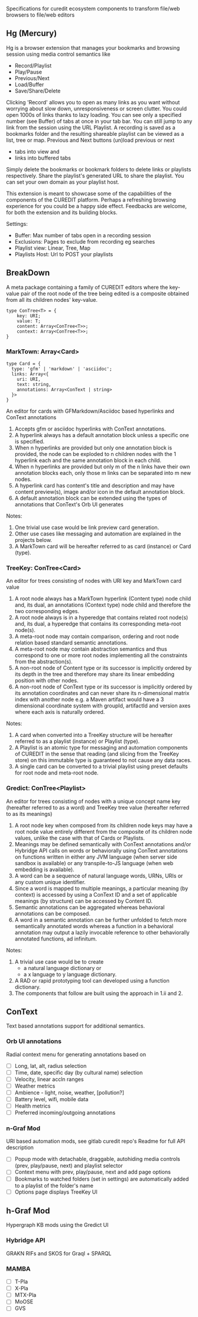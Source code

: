 Specifications for curedit ecosystem components to transform file/web browsers to file/web editors

## Hg (Mercury)

Hg is a browser extension that manages your bookmarks and browsing session using media control semantics like

* Record/Playlist
* Play/Pause
* Previous/Next
* Load/Buffer
* Save/Share/Delete

Clicking 'Record' allows you to open as many links as you want without worrying about slow down, unresponsiveness or screen clutter.
You could open 1000s of links thanks to lazy loading. You can see only a specified number (see Buffer) of tabs at once in your tab bar. You can still jump to any link from the session using the URL Playlist.
A recording is saved as a bookmarks folder and the resulting shareable playlist can be viewed as a list, tree or map.
Previous and Next buttons (un)load previous or next

* tabs into view and
* links into buffered tabs

Simply delete the bookmarks or bookmark folders to delete links or playlists respectively.
Share the playlist's generated URL to share the playlist. You can set your own domain as your playlist host.

This extension is meant to showcase some of the capabilities of the components of the CUREDIT platform. Perhaps a refreshing browsing experience for you could be a happy side effect. Feedbacks are welcome, for both the extension and its building blocks.

Settings:

* Buffer: Max number of tabs open in a recording session
* Exclusions: Pages to exclude from recording eg searches
* Playlist view: Linear, Tree, Map
* Playlists Host: Url to POST your playlists

## BreakDown

A meta package containing a family of CUREDIT editors where the key-value pair of the root node of the tree being edited is a composite obtained from all its children nodes' key-value.

````
type ConTree<T> = {
    key: URI;
    value: T;
    content: Array<ConTree<T>>;
    context: Array<ConTree<T>>;
}
````

### MarkTown: Array\<Card\>

````
type Card = {
  type: 'gfm' | 'markdown' | 'asciidoc';
  links: Array<{
    uri: URI,
    text: string,
    annotations: Array<ConText | string>
  }>
}
````

An editor for cards with GFMarkdown/Asciidoc based hyperlinks and ConText annotations

1. Accepts gfm or asciidoc hyperlinks with ConText annotations.
2. A hyperlink always has a default annotation block unless a specific one is specified.
3. When n hyperlinks are provided but only one annotation block is provided, the node can be exploded to n children nodes with the 1 hyperlink each and the same annotation block in each child.
4. When n hyperlinks are provided but only m of the n links have their own annotation blocks each, only those m links can be separated into m new nodes.
5. A hyperlink card has content's title and description and may have content preview(s), image and/or icon in the default annotation block.
6. A default annotation block can be extended using the types of annotations that ConText's Orb UI generates

Notes:

1. One trivial use case would be link preview card generation.
2. Other use cases like messaging and automation are explained in the projects below.
3. A MarkTown card will be hereafter referred to as card (instance) or Card (type).

### TreeKey: ConTree\<Card\>

An editor for trees consisting of nodes with URI key and MarkTown card value

1. A root node always has a MarkTown hyperlink (Content type) node child and, its dual, an annotations (Context type) node child and therefore the two corresponding edges.
2. A root node always is in a hyperedge that contains related root node(s) and, its dual, a hyperedge that contains its corresponding meta-root node(s).
3. A meta-root node may contain comparison, ordering and root node relation based standard semantic annotations.
4. A meta-root node may contain abstraction semantics and thus correspond to one or more root nodes implementing all the constraints from the abstraction(s).
5. A non-root node of Content type or its successor is implicitly ordered by its depth in the tree and therefore may share its linear embedding position with other nodes.
6. A non-root node of ConText type or its successor is implicitly ordered by its annotation coordinates and can never share its n-dimensional matrix index with another node e.g. a Maven artifact would have a 3 dimensional coordinate system with groupId, artifactId and version axes where each axis is naturally ordered.

Notes:

1. A card when converted into a TreeKey structure will be hereafter referred to as a playlist (instance) or Playlist (type).
2. A Playlist is an atomic type for messaging and automation components of CUREDIT in the sense that reading (and slicing from the TreeKey store) on this immutable type is guaranteed to not cause any data races.
3. A single card can be converted to a trivial playlist using preset defaults for root node and meta-root node.

### Gredict: ConTree\<Playlist\>

An editor for trees consisting of nodes with a unique concept name key (hereafter referred to as a word) and TreeKey tree value (hereafter referred to as its meanings)

1. A root node key when composed from its children node keys may have a root node value entirely different from the composite of its children node values, unlike the case with that of Cards or Playlists.
2. Meanings may be defined semantically with ConText annotations and/or Hybridge API calls on words or behaviorally using ConText annotations on functions written in either any JVM language (when server side sandbox is available) or any transpile-to-JS language (when web embedding is available).
3. A word can be a sequence of natural language words, URNs, URIs or any custom unique identifier.
4. Since a word is mapped to multiple meanings, a particular meaning (by context) is accessed by using a ConText ID and a set of applicable meanings (by structure) can be accessed by Content ID.
5. Semantic annotations can be aggregated whereas behavioral annotations can be composed.
6. A word in a semantic annotation can be further unfolded to fetch more semantically annotated words whereas a function in a behavioral annotation may output a lazily invocable reference to other behaviorally annotated functions, ad infinitum.

Notes:

1. A trivial use case would be to create
   * a natural language dictionary or
   * a x language to y language dictionary.
2. A RAD or rapid prototyping tool can developed using a function dictionary.
3. The components that follow are built using the approach in 1.ii and 2.

## ConText

Text based annotations support for additional semantics.

### Orb UI annotations

Radial context menu for generating annotations based on

- [ ] Long, lat, alt, radius selection
- [ ] Time, date, specific day (by cultural name) selection
- [ ] Velocity, linear accln ranges
- [ ] Weather metrics
- [ ] Ambience - light, noise, weather, [pollution?]
- [ ] Battery level, wifi, mobile data
- [ ] Health metrics
- [ ] Preferred incoming/outgoing annotations

### n-Graf Mod

URI based automation mods, see gitlab curedit repo's Readme for full API description

- [ ] Popup mode with detachable, draggable, autohiding media controls (prev, play/pause, next) and playlist selector
- [ ] Context menu with prev, play/pause, next and add page options
- [ ] Bookmarks to watched folders (set in settings) are automatically added to a playlist of the folder's name
- [ ] Options page displays TreeKey UI 

## h-Graf Mod

Hypergraph KB mods using the Gredict UI

### Hybridge API

GRAKN RIFs and SKOS for Graql + SPARQL

### MAMBA

- [ ] T-Pla
- [ ] X-Pla
- [ ] MTX-Pla
- [ ] MoOSE
- [ ] GVS
